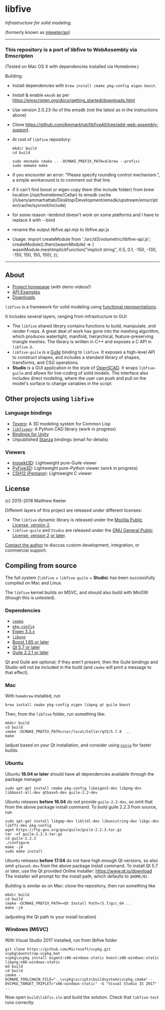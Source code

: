# libfive
*Infrastructure for solid modeling.*

(formerly known as [mkeeter/ao](https://github.com/mkeeter/ao))

----

### This repository is a port of libfive to WebAssembly via Emscripten

(Tested on Mac OS X with dependencies installed via Homebrew.)

Building:

 * Install dependencies with `brew install cmake pkg-config eigen boost`.

 * Install & enable `emsdk` as per https://emscripten.org/docs/getting_started/downloads.html

 * Use version 2.0.23-lto of the emsdk (not the latest as in the instructions above)

 * Clone <https://github.com/Ammarkhat/libfiveAll/tree/add-web-assembly-support>.

 * At root of `libfive` repository:

       mkdir build
       cd build

       sudo emcmake cmake .. -DCMAKE_PREFIX_PATH=$(brew --prefix)
       sudo emmake make

* if you encounter an error: "Please specify rounding control mechanism.", a simple workaround is to comment out that line.

* if it can't find boost or eigen copy them (the include folder) from brew location (/opt/homebrew/Cellar) to emsdk cache (/Users/ammarhattab/Desktop/Development/emsdk/upstream/emscripten/cache/sysroot/include)

* for some reason -lembind doesn't work on some platforms and I have to replace it with --bind
 
* rename the output libfive.api.mjs to libfive.api.js

* Usage: 
       import createModule from './src/d3/volumetric/libfive-api.js';
       createModule().then((wasmModule) => {
            wasmModule.meshImplicitFunction("implicit string", 0.5, 0.1, -150, -130, -150, 150, 150, 150);
       });
      



----

## About
- [Project homepage](https://libfive.com) (with demo videos!)
- [API Examples](https://libfive.com/examples)
- [Downloads](https://libfive.com/download)

`libfive` is a framework for solid modeling using
[functional representations](https://en.wikipedia.org/wiki/Function_representation).

It includes several layers, ranging from infrastructure to GUI:

- The `libfive` shared library contains functions to build, manipulate, and render f-reps.
A great deal of work has gone into the meshing algorithm,
which produces watertight, manifold,
hierarchical, feature-preserving triangle meshes.
The library is written in C++ and exposes a C API in `libfive.h`.
- `libfive-guile` is a [Guile](https://www.gnu.org/software/guile/)
binding to `libfive`.
It exposes a high-level API to construct shapes,
and includes a standard library
of shapes, transforms, and CSG operations.
- **Studio** is a GUI application in the style of
[OpenSCAD](http://www.openscad.org/).
It wraps `libfive-guile` and allows for live-coding of solid models.
The interface also includes direct modeling,
where the user can push and pull on the model's surface
to change variables in the script.

## Other projects using `libfive`
### Language bindings
- [Tovero](https://common-lisp.net/project/tovero/): A 3D modeling system for Common Lisp
- [`libfivepy`](https://gitlab.com/rcmz0/libfivepy): A Python CAD library (work in progress)
- [Bindings for Unity](https://github.com/zalo/libfive-unity)
- Unpublished [Stanza](http://lbstanza.org/) bindings (email for details)

### Viewers
- [Inspekt3D](https://gitlab.com/kavalogic-inc/inspekt3d): Lightweight pure-Guile viewer
- [PyFive3D](https://gitlab.com/kavalogic-inc/pyfive3d): Lightweight pure-Python viewer (work in progress)
- [C5H12 (Pentane)](https://gitlab.com/kavalogic-inc/C5H12): Lightweight C viewer

## License
(c) 2015-2018 Matthew Keeter

Different layers of this project are released under different licenses:
- The `libfive` dynamic library is released under the
  [Mozilla Public License, version 2](https://www.mozilla.org/en-US/MPL/2.0/).
- `libfive-guile` and `Studio` are released under the
  [GNU General Public License, version 2](https://www.gnu.org/licenses/old-licenses/gpl-2.0-standalone.html)
  [or later](https://www.gnu.org/licenses/gpl-3.0-standalone.html).

[Contact the author](matt.j.keeter@gmail.com)
to discuss custom development, integration,
or commercial support.

## Compiling from source
The full system (`libfive` + `libfive-guile` + **Studio**)
has been successfully compiled on Mac and Linux.

The `libfive` kernel builds on MSVC,
and should also build with MinGW (though this is untested).

### Dependencies
- [`cmake`](https://cmake.org/)
- [`pkg-config`](https://www.freedesktop.org/wiki/Software/pkg-config/)
- [Eigen 3.3.x](http://eigen.tuxfamily.org/index.php?title=Main_Page)
- [`libpng`](http://www.libpng.org/pub/png/libpng.html)
- [Boost 1.65 or later](https://www.boost.org)
- [Qt 5.7 or later](https://www.qt.io)
- [Guile 2.2.1 or later](https://www.gnu.org/software/guile/)

Qt and Guile are optional; if they aren't present, then
the Guile bindings and Studio will not be included in the build
(and `cmake` will print a message to that effect).

### Mac
With `homebrew` installed, run
```
brew install cmake pkg-config eigen libpng qt guile boost
```

Then, from the `libfive` folder, run something like:
```
mkdir build
cd build
cmake -DCMAKE_PREFIX_PATH=/usr/local/Cellar/qt5/5.7.0  ..
make
```
(adjust based on your Qt installation,
and consider using [`ninja`](https://ninja-build.org/) for faster builds.


### Ubuntu

Ubuntu __18.04 or later__ should have all dependencies available through the package manager
```
sudo apt-get install cmake pkg-config libeigen3-dev libpng-dev libboost-all-dev qtbase5-dev guile-2.2-dev 
```

Ubuntu releases __before 18.04__ do not provide `guile-2.2-dev`, so omit that from the above package install command.
To build guile 2.2.3 from source, run
```
sudo apt-get install libgmp-dev libltdl-dev libunistring-dev libgc-dev libffi-dev pkg-config
wget https://ftp.gnu.org/gnu/guile/guile-2.2.3.tar.gz 
tar -xf guile-2.2.3.tar.gz
cd guile-2.2.3
./configure
make -j4
sudo make install
```

Ubuntu releases __before 17.04__ do not have high enough Qt versions, so also omit `qtbase5-dev` from the above package install command.
To install Qt 5.7 or later, use the Qt provided Online Installer: https://www.qt.io/download
The installer will prompt for the install path, which defaults to `$HOME/Qt`.

Building is similar as on Mac: clone the repository, then run something like
```
mkdir build
cd build
cmake -DCMAKE_PREFIX_PATH=<Qt Install Path>/5.7/gcc_64 ..
make -j4
```
(adjusting the Qt path to your install location)

### Windows (MSVC)
With Visual Studio 2017 installed, run from libfive folder
```
git clone https://github.com/Microsoft/vcpkg.git
vcpkg\bootstrap-vcpkg.bat
vcpkg\vcpkg install eigen3:x86-windows-static boost:x86-windows-static libpng:x86-windows-static
md build
cd build
cmake -DCMAKE_TOOLCHAIN_FILE="..\vcpkg\scripts\buildsystems\vcpkg.cmake" -DVCPKG_TARGET_TRIPLET="x86-windows-static" -G "Visual Studio 15 2017" ..
```
Now open `build\libfiv.sln` and build the solution. Check that `libfive-test` runs correctly.
